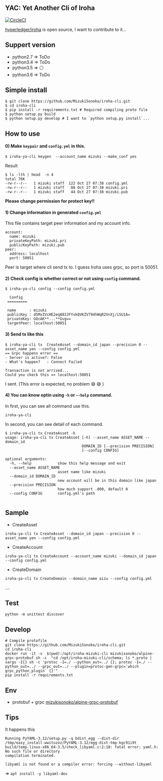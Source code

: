 
## YAC: Yet Another Cli of Iroha
[![CircleCI](https://circleci.com/gh/MizukiSonoko/iroha-cli.svg?style=shield)](https://circleci.com/gh/MizukiSonoko/iroha-cli)

[hyperledger/iroha](https://github.com/hyperledger/iroha) is open source, I want to contribute to it...  

## Suppert version  

- python2.7 => ToDo
- python3.4 => ToDo
- python3.5 => ⚪️ 
- python3.6 => ToDo


## Simple install

```
$ git clone https://github.com/MizukiSonoko/iroha-cli.git
$ cd iroha-cli
$ pip install -r requirements.txt # Required compiling proto file
$ python setup.py build
$ python setup.py develop # I want to `python setup.py install`...
```

## How to use

#### 0) Make `keypair` and `config.yml` in this.
```
$ iroha-ya-cli keygen  --account_name mizuki --make_conf yes
```

Result
```
$ ls -lth | head  -n 4
total 76K
-rw-r--r--   1 mizuki staff  122 Oct 27 07:38 config.yml
-rw-r--r--   1 mizuki staff   88 Oct 27 07:38 mizuki.pri
-rw-r--r--   1 mizuki staff   44 Oct 27 07:38 mizuki.pub
```
**Please change permission for protect key!!**

#### 1) Change information in generated `config.yml` 
This file contains target peer information and my account info.
```config
account:
  name: mizuki
  privateKeyPath: mizuki.pri
  publicKeyPath: mizuki.pub
peer:
  address: localhost
  port: 50051
```
Peer is target where cli send tx to. I guess Iroha uses grpc, so port is 50051.

####  2) Check config is whether correct or not using `config` command. 

```
$ iroha-ya-cli config --config config.yml

  Config
 =========

 name      : mizuki
 publicKey : d5MxIVcHE2eq883JFYxkQVKZV794hWqR2VnXj/iSU1A=
 privateKey: GOcAK**...**Gvg==
 targetPeer: localhost:50051

```

#### 3) Send tx like this

```
$ iroha-ya-cli tx  CreateAsset --domain_id japan --precision 0 --asset_name yen --config config.yml
== Grpc happens error ==
- Server is active?: False
- What's happen?   : Connect Failed

Transaction is not arrived...
Could you ckeck this => localhost:50051

```
I sent. (This error is expected, no problem 😅 😅 )

#### 4) You can know optin using `-h` or `--help` command.

In first, you can see all command use this.
```
iroha-ya-cli
```

In second, you can see detail of each command.
```
$ iroha-ya-cli tx CreateAsset -h
usage: iroha-ya-cli tx CreateAsset [-h] --asset_name ASSET_NAME --domain_id
                                   DOMAIN_ID [--precision PRECISION]
                                   [--config CONFIG]

optional arguments:
  -h, --help            show this help message and exit
  --asset_name ASSET_NAME
                        asset name like mizuki
  --domain_id DOMAIN_ID
                        new account will be in this domain like japan
  --precision PRECISION
                        how much support .000, default 0
  --config CONFIG       config.yml's path
  
```
 
## Sample

- CreateAsset 
```
iroha-ya-cli tx CreateAsset --domain_id japan --precision 0 --asset_name yen --config config.yml
```

- CreateAccount

```
iroha-ya-cli tx CreateAccount --account_name mizuki --domain_id japan --config config.yml
```

- CreateDomain

```
iroha-ya-cli tx CreateDomain --domain_name aizu --config config.yml
```

....


## Test
```
python -m unittest discover
```

## Develop
```
# Compile protofile 
git clone https://github.com/MizukiSonoko/iroha-cli.git
cd iroha-cli
docker run -it -v  $(pwd):/opt/iroha-mizuki-cli mizukisonoko/alpine-grpc-protobuf sh -c  "cd /opt/iroha-mizuki-cli/schema; ls *.proto | xargs -I{} sh -c 'protoc -I=./ --python_out=../ {}; protoc -I=./ --python_out=../ --grpc_out=../ --plugin=protoc-gen-grpc=`which grpc_python_plugin` {}'"
pip install -r requirements.txt 
```




## Env
- protobuf + grpc [mizukisonoko/alpine-grpc-protobuf](https://github.com/MizukiSonoko/alpine-grpc-protobuf)



## Tips

It happens this
```
Running PyYAML-3.12/setup.py -q bdist_egg --dist-dir /tmp/easy_install-wwituzoz/PyYAML-3.12/egg-dist-tmp-kgc91i9t
build/temp.linux-x86_64-3.5/check_libyaml.c:2:18: fatal error: yaml.h: No such file or directory
compilation terminated.

libyaml is not found or a compiler error: forcing --without-libyaml
```
=> `apt install -y libyaml-dev`
